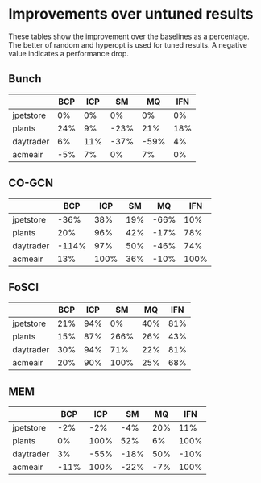 # Improvements over untuned results

These tables show the improvement over the baselines as a percentage. The better of random and hyperopt is used for tuned results. A negative value indicates a performance drop.

## Bunch

|           | BCP | ICP | SM   | MQ   | IFN |
|-----------|-----|-----|------|------|-----|
| jpetstore | 0%  | 0%  | 0%   | 0%   | 0%  |
| plants    | 24% | 9%  | -23% | 21%  | 18% |
| daytrader | 6%  | 11% | -37% | -59% | 4%  |
| acmeair   | -5% | 7%  | 0%   | 7%   | 0%  |

## CO-GCN

|           | BCP   | ICP  | SM  | MQ   | IFN  |
|-----------|-------|------|-----|------|------|
| jpetstore | -36%  | 38%  | 19% | -66% | 10%  |
| plants    | 20%   | 96%  | 42% | -17% | 78%  |
| daytrader | -114% | 97%  | 50% | -46% | 74%  |
| acmeair   | 13%   | 100% | 36% | -10% | 100% |

## FoSCI

|           | BCP | ICP | SM   | MQ  | IFN |
|-----------|-----|-----|------|-----|-----|
| jpetstore | 21% | 94% | 0%   | 40% | 81% |
| plants    | 15% | 87% | 266% | 26% | 43% |
| daytrader | 30% | 94% | 71%  | 22% | 81% |
| acmeair   | 20% | 90% | 100% | 25% | 68% |

## MEM

|           | BCP  | ICP  | SM   | MQ  | IFN  |
|-----------|------|------|------|-----|------|
| jpetstore | -2%  | -2%  | -4%  | 20% | 11%  |
| plants    | 0%   | 100% | 52%  | 6%  | 100% |
| daytrader | 3%   | -55% | -18% | 50% | -10% |
| acmeair   | -11% | 100% | -22% | -7% | 100% |

